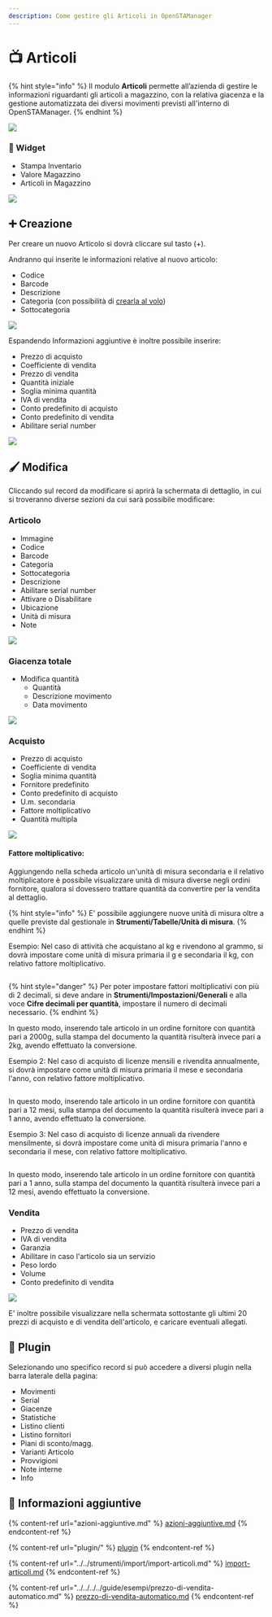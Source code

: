 ```yaml
---
description: Come gestire gli Articoli in OpenSTAManager
---
```


# 📺 Articoli

{% hint style="info" %}
Il modulo **Articoli** permette all’azienda di gestire le informazioni riguardanti gli articoli a magazzino, con la relativa giacenza e la gestione automatizzata dei diversi movimenti previsti all'interno di OpenSTAManager.
{% endhint %}

![](<../../../../.gitbook/assets/image (108).png>)

### 👾 Widget

* Stampa Inventario
* Valore Magazzino
* Articoli in Magazzino

![](<../../../../.gitbook/assets/image (164).png>)

## ➕ Creazione

Per creare un nuovo Articolo si dovrà cliccare sul tasto (+).

Andranno qui inserite le informazioni relative al nuovo articolo:

* Codice
* Barcode
* Descrizione
* Categoria (con possibilità di [crearla al volo](https://docs.openstamanager.com/modules/attivita/creazione#creazione-di-record-al-volo))
* Sottocategoria

![](<../../../../.gitbook/assets/image (299).png>)

Espandendo Informazioni aggiuntive è inoltre possibile inserire:

* Prezzo di acquisto
* Coefficiente di vendita
* Prezzo di vendita
* Quantità iniziale
* Soglia minima quantità
* IVA di vendita
* Conto predefinito di acquisto
* Conto predefinito di vendita
* Abilitare serial number

![](<../../../../.gitbook/assets/image (165).png>)

## 🖌️ Modifica

Cliccando sul record da modificare si aprirà la schermata di dettaglio, in cui si troveranno diverse sezioni da cui sarà possibile modificare:

### Articolo

* Immagine
* Codice
* Barcode
* Categoria
* Sottocategoria
* Descrizione
* Abilitare serial number
* Attivare o Disabilitare
* Ubicazione
* Unità di misura
* Note

![](<../../../../.gitbook/assets/image (140).png>)

### Giacenza totale

* Modifica quantità
  * Quantità
  * Descrizione movimento
  * Data movimento

![](<../../../../.gitbook/assets/image (488).png>)

### Acquisto

* Prezzo di acquisto
* Coefficiente di vendita
* Soglia minima quantità
* Fornitore predefinito
* Conto predefinito di acquisto
* U.m. secondaria
* Fattore moltiplicativo
* Quantità multipla

![](<../../../../.gitbook/assets/image (8).png>)

#### Fattore moltiplicativo:

Aggiungendo nella scheda articolo un'unità di misura secondaria e il relativo moltiplicatore è possibile visualizzare unità di misura diverse negli ordini fornitore, qualora si dovessero trattare quantità da convertire per la vendita al dettaglio.

{% hint style="info" %}
E' possibile aggiungere nuove unità di misura oltre a quelle previste dal gestionale in **Strumenti/Tabelle/Unità di misura**.
{% endhint %}

Esempio: Nel caso di attività che acquistano al kg e rivendono al grammo, si dovrà impostare come unità di misura primaria il g e secondaria il kg, con relativo fattore moltiplicativo.

<figure><img src="../../../../.gitbook/assets/immagine (264).png" alt=""><figcaption></figcaption></figure>

{% hint style="danger" %}
Per poter impostare fattori moltiplicativi con più di 2 decimali, si deve andare in **Strumenti/Impostazioni/Generali** e alla voce **Cifre decimali per quantità**, impostare il numero di decimali necessario.
{% endhint %}

In questo modo, inserendo tale articolo in un ordine fornitore con quantità pari a 2000g, sulla stampa del documento la quantità risulterà invece pari a 2kg, avendo effettuato la conversione.

Esempio 2: Nel caso di acquisto di licenze mensili e rivendita annualmente, si dovrà impostare come unità di misura primaria il mese e secondaria l'anno, con relativo fattore moltiplicativo.

<figure><img src="../../../../.gitbook/assets/immagine (159).png" alt=""><figcaption></figcaption></figure>

In questo modo, inserendo tale articolo in un ordine fornitore con quantità pari a 12 mesi, sulla stampa del documento la quantità risulterà invece pari a 1 anno, avendo effettuato la conversione.

Esempio 3: Nel caso di acquisto di licenze annuali da rivendere mensilmente, si dovrà impostare come unità di misura primaria l'anno e secondaria il mese, con relativo fattore moltiplicativo.

<figure><img src="../../../../.gitbook/assets/immagine (470).png" alt=""><figcaption></figcaption></figure>

In questo modo, inserendo tale articolo in un ordine fornitore con quantità pari a 1 anno, sulla stampa del documento la quantità risulterà invece pari a 12 mesi, avendo effettuato la conversione.

### Vendita

* Prezzo di vendita
* IVA di vendita
* Garanzia
* Abilitare in caso l'articolo sia un servizio
* Peso lordo
* Volume
* Conto predefinito di vendita

![](<../../../../.gitbook/assets/image (182).png>)

E' inoltre possibile visualizzare nella schermata sottostante gli ultimi 20 prezzi di acquisto e di vendita dell'articolo, e caricare eventuali allegati.

## 🔧 Plugin

Selezionando uno specifico record si può accedere a diversi plugin nella barra laterale della pagina:

* Movimenti
* Serial
* Giacenze
* Statistiche
* Listino clienti
* Listino fornitori
* Piani di sconto/magg.
* Varianti Articolo
* Provvigioni
* Note interne
* Info

## 🔽 Informazioni aggiuntive

{% content-ref url="azioni-aggiuntive.md" %}
[azioni-aggiuntive.md](azioni-aggiuntive.md)
{% endcontent-ref %}

{% content-ref url="plugin/" %}
[plugin](plugin/)
{% endcontent-ref %}

{% content-ref url="../../strumenti/import/import-articoli.md" %}
[import-articoli.md](../../strumenti/import/import-articoli.md)
{% endcontent-ref %}

{% content-ref url="../../../../guide/esempi/prezzo-di-vendita-automatico.md" %}
[prezzo-di-vendita-automatico.md](../../../../guide/esempi/prezzo-di-vendita-automatico.md)
{% endcontent-ref %}
